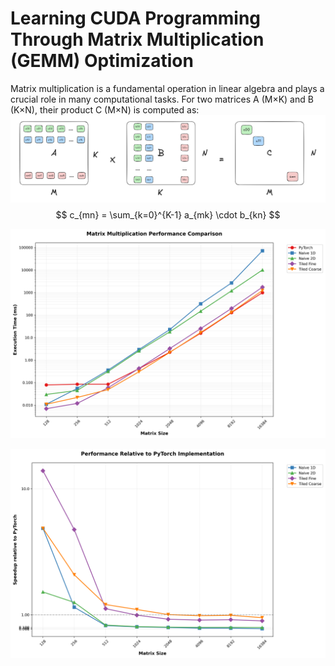 # Learning CUDA Programming Through Matrix Multiplication (GEMM) Optimization

Matrix multiplication is a fundamental operation in linear algebra and plays a crucial role in many computational tasks. For two matrices A (M×K) and B (K×N), their product C (M×N) is computed as:
![alt text](media/mat_mul.png)
$$
c_{mn} = \sum_{k=0}^{K-1} a_{mk} \cdot b_{kn}
$$

![alt text](media/performance_comparison.png)

![alt text](media/relative_performance.png)